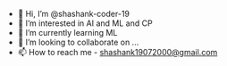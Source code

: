 - 👋 Hi, I’m @shashank-coder-19
- 👀 I’m interested in AI and ML and CP
- 🌱 I’m currently learning ML
- 💞️ I’m looking to collaborate on ...
- 📫 How to reach me - shashank19072000@gmail.com 

<!---
shashank-coder-19/shashank-coder-19 is a ✨ special ✨ repository because its `README.md` (this file) appears on your GitHub profile.
You can click the Preview link to take a look at your changes.
--->
